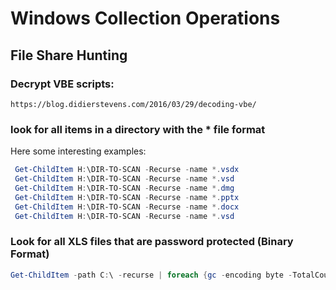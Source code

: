 
# Windows Collection Operations

## File Share Hunting

### Decrypt VBE scripts:

```https://blog.didierstevens.com/2016/03/29/decoding-vbe/```

### look for all items in a directory with the * file format

Here some interesting examples:

```powershell
 Get-ChildItem H:\DIR-TO-SCAN -Recurse -name *.vsdx
 Get-ChildItem H:\DIR-TO-SCAN -Recurse -name *.vsd
 Get-ChildItem H:\DIR-TO-SCAN -Recurse -name *.dmg
 Get-ChildItem H:\DIR-TO-SCAN -Recurse -name *.pptx
 Get-ChildItem H:\DIR-TO-SCAN -Recurse -name *.docx
 Get-ChildItem H:\DIR-TO-SCAN -Recurse -name *.vsd
```

### Look for all XLS files that are password protected (Binary Format)

```powershell
Get-ChildItem -path C:\ -recurse | foreach {gc -encoding byte -TotalCount 3000 -ReadCount 20 ./$_ |% {"{0:x2}" -f $_} | Select-String -Pattern "13 00 02 00" |% {$_ -match '13 00 02 00 (.{5})'}; $matches[1]}
```